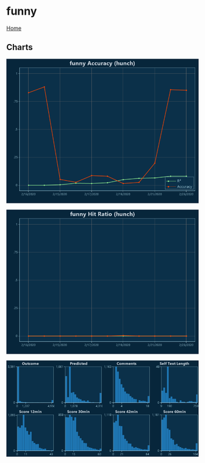 # funny

[Home](../index.md)

## Charts

![funny R² (hunch)](../images/hunch_funny_Accuracy.png "funny R² (hunch)")

![funny Hit Ratio (hunch)](../images/hunch_funny_HitRatio.png "funny Hit Ratio (hunch)")

![funny Distributions (hunch)](../images/hunch_funny_Distributions.png "funny Distributions (hunch)")

